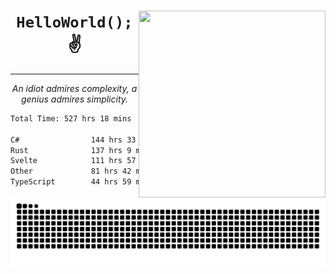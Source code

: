 <div text-align="center">
    <img src="https://i.imgur.com/h1q15Kt.gife" align="right" width="299" height="299">
    <h1 align="center"><code>HelloWorld();</code> ✌️</h1>
    <hr>
    <p align="center"><i>An idiot admires complexity, a genius admires simplicity.</i></p>
</div>

<!--START_SECTION:waka-->

```txt
Total Time: 527 hrs 18 mins

C#                144 hrs 33 mins ██████░░░░░░░░░░░░░░░░░░░   23.74 %
Rust              137 hrs 9 mins  █████▓░░░░░░░░░░░░░░░░░░░   22.52 %
Svelte            111 hrs 57 mins ████▓░░░░░░░░░░░░░░░░░░░░   18.38 %
Other             81 hrs 42 mins  ███▒░░░░░░░░░░░░░░░░░░░░░   13.42 %
TypeScript        44 hrs 59 mins  ██░░░░░░░░░░░░░░░░░░░░░░░   07.39 %
```

<!--END_SECTION:waka-->

<picture>
  <source media="(prefers-color-scheme: dark)" srcset="https://raw.githubusercontent.com/Somfic/Somfic/main/github-contribution-grid-snake-dark.svg">
  <source media="(prefers-color-scheme: light)" srcset="https://raw.githubusercontent.com/Somfic/Somfic/main/github-contribution-grid-snake.svg">
  <img alt="github contribution grid snake animation" src="https://raw.githubusercontent.com/Somfic/Somfic/main/github-contribution-grid-snake.svg">
</picture>
